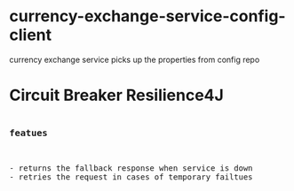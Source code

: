 # currency-exchange-service-config-client
currency exchange service picks up the properties from config repo
# Circuit Breaker Resilience4J
<pre><h3>featues</h3>
<p>- returns the fallback response when service is down
- retries the request in cases of temporary failtues</p>
</pre>
